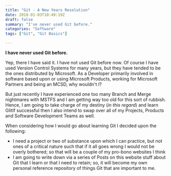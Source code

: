 ```yaml
---
title: "Git - A New Years Resolution"
date: 2018-01-03T10:49:19Z
draft: false
summary: "I've never used Git before."
categories: "Software"
tags: ["Git", "Git Basics"]

---
```

__I have never used Git before.__

Yep, there I have said it. I have not used Git before now. Of course I have used Version Control 
Systems for many years, but they have tended to be the ones distributed by Microsoft. As a Developer
primarily involved in software based upon or using Microsoft Products, working for Microsoft Partners
and being an MCSD, why wouldn't I?

But just recently I have experienced one too many Branch and Merge nightmares with MSTFS and I am getting 
way too old for this sort of rubbish. Hence, I am going to take charge of my destiny (_in this regard_) 
and learn GIitIf successful then I also intend to swap over all of my Projects, Products and Software
Development Teams as well.

When considering how I would go about learning Git I decided upon the following:

- I need a project or two of substance upon which I can practice, but not ones of a critical nature 
  such that if it all goes wrong I would not be overly bothered; so that will be a couple of my pro-bono websites I think
- I am going to write down via a series of Posts on this website stuff about Git that I learn or that I need to retain; 
  so, it will become my own personal reference repository of things Git that are important to me.

